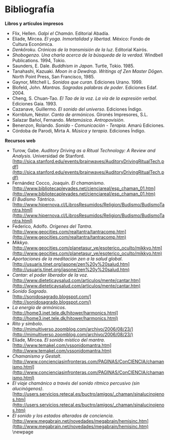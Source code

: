 
# Bibliografía

**Libros y artículos impresos**

- Flix, Hellen. *Galpi el Chamán*. Editorial Abadía.  
- Eliade, Mircea. *El yoga. Inmortalidad y libertad*. México: Fondo de Cultura Económica.  
- *Denkôroku. Crónicas de la transmisión de la luz*. Editorial Kairós.  
- *Shobogenzo. Una charla acerca de la búsqueda de la verdad*. Windbell Publications. 1994, Tokio.  
- Saunders, E. Dale. *Buddhism in Japan*. Turtle, Tokio. 1985.  
- Tanahashi, Kazuaki. *Moon in a Dewdrop. Writings of Zen Master Dōgen*. North Point Press, San Francisco, 1985.  
- Gaynor, Mitchell L. *Sonidos que curan*. Ediciones Urano. 1999.  
- Blofeld, John. *Mantras. Sagradas palabras de poder*. Ediciones Edaf. 2004.  
- Cheng, S. Chuan-Tao. *El Tao de la voz. La vía de la expresión verbal*. Ediciones Gaia. 1993.  
- Cazanave, Guillermo. *El sonido del universo*. Ediciones Índigo.  
- Kornblum, Néstor. *Canto de armónicos*. Gironés Impresores, S.L.  
- Salazar Bañol, Fernando. *Metamúsica. Antropovisión*.  
- Benenzon, Rolando. *Sonido - Comunicación - Terapia*. Amarú Ediciones.  
- Córdoba de Parodi, Mirta A. *Música y terapia*. Ediciones Índigo.

**Recursos web**

- Turow, Gabe. *Auditory Driving as a Ritual Technology: A Review and Analysis*. Universidad de Stanford.  
  [http://sica.stanford.edu/events/brainwaves/AuditoryDrivingRitualTech.pdf](http://sica.stanford.edu/events/brainwaves/AuditoryDrivingRitualTech.pdf)  
- Fernández Cocco, Joaquín. *El chamanismo*.  
  [http://www.bibliotecapleyades.net/cienciareal/esp_chaman_01.htm](http://www.bibliotecapleyades.net/cienciareal/esp_chaman_01.htm)  
- *El Budismo Tántrico*.  
  [http://www.hipernova.cl/LibrosResumidos/Religion/Budismo/BudismoTantra.html](http://www.hipernova.cl/LibrosResumidos/Religion/Budismo/BudismoTantra.html)  
- Federico, Adolfo. *Orígenes del Tantra*.  
  [http://www.geocities.com/realtantra/tantracomp.htm](http://www.geocities.com/realtantra/tantracomp.htm)  
- *Mikkyo*.  
  [http://www.geocities.com/planetasur_ve/esoterico_oculto/mikkyo.htm](http://www.geocities.com/planetasur_ve/esoterico_oculto/mikkyo.htm)  
- *Aportaciones de la meditación zen a la salud global*.  
  [http://usuaris.tinet.org/jasone/zen%20y%20salud.htm](http://usuaris.tinet.org/jasone/zen%20y%20salud.htm)  
- *Cantar: el poder liberador de la voz*.  
  [http://www.dieteticaysalud.com/articulos/mente/cantar.htm](http://www.dieteticaysalud.com/articulos/mente/cantar.htm)  
- *Sonido Sagrado*.  
  [http://sonidosagrado.blogspot.com/](http://sonidosagrado.blogspot.com/)  
- *La energía de armónicos*.  
  [http://home3.inet.tele.dk/hitower/harmonics.html](http://home3.inet.tele.dk/hitower/harmonics.html)  
- *Rito y símbolo*.  
  [http://mimultiverso.zoomblog.com/archivo/2006/08/23/](http://mimultiverso.zoomblog.com/archivo/2006/08/23/)  
- Eliade, Mircea. *El sonido místico del mantra*.  
  [http://www.temakel.com/vssonidomantra.htm](http://www.temakel.com/vssonidomantra.htm)  
- *Chamanismo y Gestalt*.  
  [http://www.concienciasinfronteras.com/PAGINAS/ConCIENCIA/chamanismo.html](http://www.concienciasinfronteras.com/PAGINAS/ConCIENCIA/chamanismo.html)  
- *El viaje chamánico a través del sonido rítmico percusivo (sin alucinógenos)*.  
  [http://users.servicios.retecal.es/buctro/amigos/_chaman/sinalucinojenos.htm](http://users.servicios.retecal.es/buctro/amigos/_chaman/sinalucinojenos.htm)  
- *El sonido y los estados alterados de conciencia*.  
  [http://www.megabrain.net/novedades/megabrain/hemisinc.htm](http://www.megabrain.net/novedades/megabrain/hemisinc.htm)
\newpage